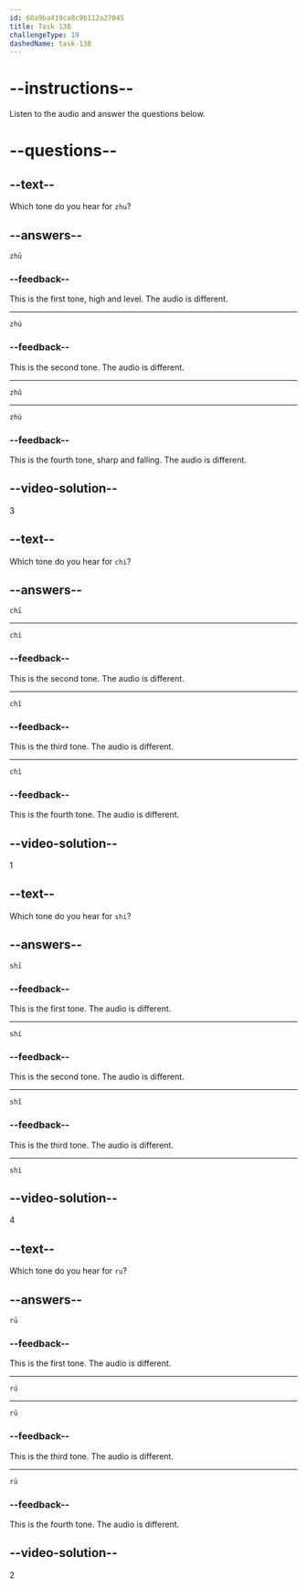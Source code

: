 ```yaml
---
id: 68a9ba419ca8c9b112a27045
title: Task 138
challengeType: 19
dashedName: task-138
---
```


<!-- (Audio) A: zhǔ, chī, shì, rú -->

# --instructions--

Listen to the audio and answer the questions below.

# --questions--

## --text--

Which tone do you hear for `zhu`?

## --answers--

`zhū`

### --feedback--

This is the first tone, high and level. The audio is different.

---

`zhú`

### --feedback--

This is the second tone. The audio is different.

---

`zhǔ`

---

`zhù`

### --feedback--

This is the fourth tone, sharp and falling. The audio is different.

## --video-solution--

3

## --text--

Which tone do you hear for `chi`?

## --answers--

`chī`

---

`chí`

### --feedback--

This is the second tone. The audio is different.

---

`chǐ`

### --feedback--

This is the third tone. The audio is different.

---

`chì`

### --feedback--

This is the fourth tone. The audio is different.

## --video-solution--

1

## --text--

Which tone do you hear for `shi`?

## --answers--

`shī`

### --feedback--

This is the first tone. The audio is different.

---

`shí`

### --feedback--

This is the second tone. The audio is different.

---

`shǐ`

### --feedback--

This is the third tone. The audio is different.

---

`shì`

## --video-solution--

4

## --text--

Which tone do you hear for `ru`?

## --answers--

`rū`

### --feedback--

This is the first tone. The audio is different.

---

`rú`

---

`rǔ`

### --feedback--

This is the third tone. The audio is different.

---

`rù`

### --feedback--

This is the fourth tone. The audio is different.

## --video-solution--

2
